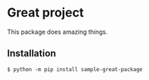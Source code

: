 # Great project

This package does amazing things.

## Installation

```shell
$ python -m pip install sample-great-package 
```
